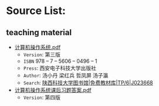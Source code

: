 # Source List:
## teaching material
  - [计算机操作系统.pdf](https://github.com/sustcs/course/raw/master/)
    - `Version`: 第三版
    - `ISBN` 978 – 7 – 5606 – 0496 – 1
    - `Press`: 西安电子科技大学出版社
    - `Author`: 汤小丹 梁红兵 哲凤屏 汤子瀛
    - `Search`: [陕西科技大学图书馆|免费教材库|TP/6|J023668](http://222.24.94.243:8088/opac/book/cc80597dbfa48add8d0e8f0530cf2c32)
  - [计算机操作系统课后习题答案.pdf]()
    - `Version`: 第四版